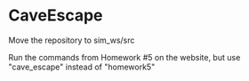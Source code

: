 # CaveEscape

Move the repository to sim_ws/src

Run the commands from Homework #5 on the website, but use "cave_escape" instead of "homework5"
